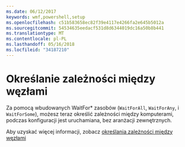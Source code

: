 ```yaml
---
ms.date: 06/12/2017
keywords: wmf,powershell,setup
ms.openlocfilehash: c51b583658ec82f39e4117e4266fa2e645b5012a
ms.sourcegitcommit: 54534635eedacf531d8d6344019dc16a50b8b441
ms.translationtype: MT
ms.contentlocale: pl-PL
ms.lasthandoff: 05/16/2018
ms.locfileid: "34187210"
---
```

# <a name="specifying-cross-node-dependencies"></a>Określanie zależności między węzłami

Za pomocą wbudowanych WaitFor\* zasobów (`WaitForAll`, `WaitForAny`, i `WaitForSome`), możesz teraz określić zależności między komputerami, podczas konfiguracji jest uruchamiana, bez aranżacji zewnętrznych.

Aby uzyskać więcej informacji, zobacz [określania zależności między węzłami](https://msdn.microsoft.com/powershell/dsc/crossnodedependencies)
